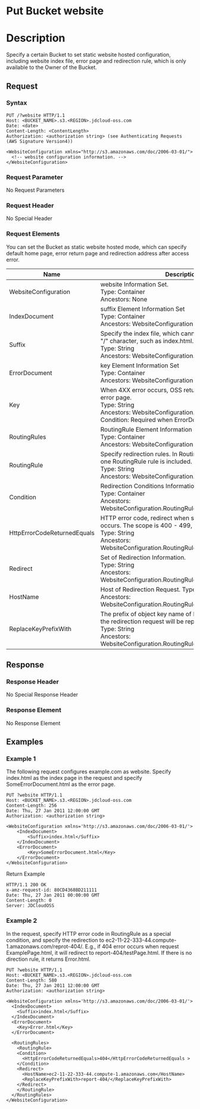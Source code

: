 # Put Bucket website

# Description
Specify a certain Bucket to set static website hosted configuration, including website index file, error page and redirection rule, which is only available to the Owner of the Bucket.

## Request
### Syntax
```HTTP
PUT /?website HTTP/1.1
Host: <BUCKET_NAME>.s3.<REGION>.jdcloud-oss.com
Date: <date>
Content-Length: <ContentLength>
Authorization: <authorization string> (see Authenticating Requests (AWS Signature Version4))

<WebsiteConfiguration xmlns="http://s3.amazonaws.com/doc/2006-03-01/">
  <!-- website configuration information. -->
</WebsiteConfiguration>
```
### Request Parameter
No Request Parameters
### Request Header
No Special Header
### Request Elements
You can set the Bucket as static website hosted mode, which can specify default home page, error return page and redirection address after access error.

Name|Description|Must
---|---|---
WebsiteConfiguration|website Information Set. <br>Type: Container<br>Ancestors: None|Yes
IndexDocument|suffix Element Information Set<br>Type: Container<br>Ancestors: WebsiteConfiguration|Yes
Suffix|Specify the index file, which cannot be null and contains "/" character, such as index.html. <br>Type: String<br>Ancestors: WebsiteConfiguration.IndexDocument|Yes
ErrorDocument|key Element Information Set <br>Type: Container<br>Ancestors: WebsiteConfiguration|No
Key|When 4XX error occurs, OSS returns the customized error page. <br>Type: String<br>Ancestors: WebsiteConfiguration.ErrorDocument<br>Condition: Required when ErrorDocument is specified.|Specify ErrorDocument to be necessary
RoutingRules|RoutingRule Element Information Set. <br>Type: Container<br>Ancestors: WebsiteConfiguration|No
RoutingRule|Specify redirection rules. In RoutingRules rules, at least one RoutingRule rule is included. <br>Type: String<br>Ancestors: WebsiteConfiguration.RoutingRules|No
Condition|Redirection Conditions Information Set. <br>Type: Container<br>Ancestors: WebsiteConfiguration.RoutingRules.RoutingRule|No
HttpErrorCodeReturnedEquals|HTTP error code, redirect when specified error code occurs. The scope is 400 - 499, cannot be<br>Type: String<br>Ancestors: WebsiteConfiguration.RoutingRules.RoutingRule.Condition|No
Redirect|Set of Redirection Information. <br>Type: String<br>Ancestors: WebsiteConfiguration.RoutingRules.RoutingRule|No
HostName|Host of Redirection Request. Type: String<br>Ancestors: WebsiteConfiguration.RoutingRules.RoutingRule.Redirect|No
ReplaceKeyPrefixWith|The prefix of object key name of KeyPrefixEquals value in the redirection request will be replaced. <br>Type: String<br>Ancestors: WebsiteConfiguration.RoutingRules.RoutingRule.Redirect|No

## Response
### Response Header
No Special Response Header
### Response Element
No Response Element

## Examples
### Example 1
The following request configures example.com as website. Specify index.html as the index page in the request and specify SomeErrorDocument.html as the error page.
```HTTP
PUT ?website HTTP/1.1
Host: <BUCKET_NAME>.s3.<REGION>.jdcloud-oss.com
Content-Length: 256
Date: Thu, 27 Jan 2011 12:00:00 GMT
Authorization: <authorization string>

<WebsiteConfiguration xmlns='http://s3.amazonaws.com/doc/2006-03-01/'>
    <IndexDocument>
        <Suffix>index.html</Suffix>
    </IndexDocument>
    <ErrorDocument>
        <Key>SomeErrorDocument.html</Key>
    </ErrorDocument>
</WebsiteConfiguration>
```
Return Example
```HTTP
HTTP/1.1 200 OK
x-amz-request-id: 80CD4368BD211111
Date: Thu, 27 Jan 2011 00:00:00 GMT
Content-Length: 0
Server: JDCloudOSS
```

### Example 2
In the request, specify HTTP error code in RoutingRule as a special condition, and specify the redirection to ec2-11-22-333-44.compute-1.amazonaws.com/reprot-404/. E.g., if 404 error occurs when request ExamplePage.html, it will redirect to report-404/testPage.html. If there is no direction rule, it returns Error.html.
```HTTP
PUT ?website HTTP/1.1
Host: <BUCKET_NAME>.s3.<REGION>.jdcloud-oss.com
Content-Length: 580
Date: Thu, 27 Jan 2011 12:00:00 GMT
Authorization: <authorization string>

<WebsiteConfiguration xmlns='http://s3.amazonaws.com/doc/2006-03-01/'>
  <IndexDocument>
    <Suffix>index.html</Suffix>
  </IndexDocument>
  <ErrorDocument>
    <Key>Error.html</Key>
  </ErrorDocument>

  <RoutingRules>
    <RoutingRule>
    <Condition>
      <HttpErrorCodeReturnedEquals>404</HttpErrorCodeReturnedEquals >
    </Condition>
    <Redirect>
      <HostName>ec2-11-22-333-44.compute-1.amazonaws.com</HostName>
      <ReplaceKeyPrefixWith>report-404/</ReplaceKeyPrefixWith>
    </Redirect>
    </RoutingRule>
  </RoutingRules>
</WebsiteConfiguration>
```
